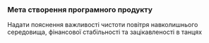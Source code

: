 ### Мета створення програмного продукту

Надати пояснення важливості чистоти повітря навколишнього середовища, фінансової стабільності та зацікавленості в танцях
